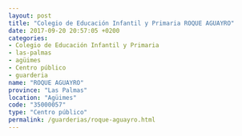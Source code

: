 ```yaml
---
layout: post
title: "Colegio de Educación Infantil y Primaria ROQUE AGUAYRO"
date: 2017-09-20 20:57:05 +0200
categories:
- Colegio de Educación Infantil y Primaria
- las-palmas
- agüimes
- Centro público
- guarderia
name: "ROQUE AGUAYRO"
province: "Las Palmas"
location: "Agüimes"
code: "35000057"
type: "Centro público"
permalink: /guarderias/roque-aguayro.html
---
```

